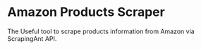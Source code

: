 # Amazon Products Scraper

The Useful tool to scrape products information from Amazon via ScrapingAnt API.